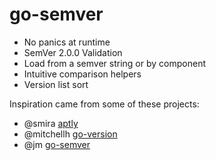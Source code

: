 go-semver
=========

* No panics at runtime
* SemVer 2.0.0 Validation
* Load from a semver string or by component
* Intuitive comparison helpers
* Version list sort

Inspiration came from some of these projects:

* @smira [aptly](https://github.com/smira/aptly)
* @mitchellh [go-version](https://github.com/mitchellh/go-version)
* @jm [go-semver](https://github.com/jm/go-semver)
